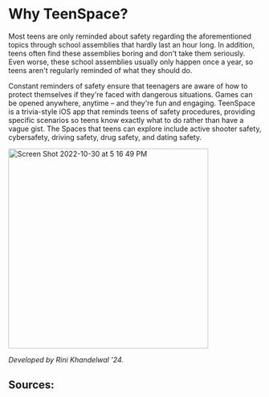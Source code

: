 # Why TeenSpace?
Most teens are only reminded about safety regarding the aforementioned topics through school assemblies that hardly last an hour long. In addition, teens often find these assemblies boring and don't take them seriously. Even worse, these school assemblies usually only happen once a year, so teens aren't regularly reminded of what they should do. 

Constant reminders of safety ensure that teenagers are aware of how to protect themselves if they're faced with dangerous situations. Games can be opened anywhere, anytime – and they're fun and engaging. TeenSpace is a trivia-style iOS app that reminds teens of safety procedures, providing specific scenarios so teens know exactly what to do rather than have a vague gist. The Spaces that teens can explore include active shooter safety, cybersafety, driving safety, drug safety, and dating safety. 


<img width="398" alt="Screen Shot 2022-10-30 at 5 16 49 PM" src="https://user-images.githubusercontent.com/89210546/198909039-dbe68622-ee91-4de3-bf36-32f7216ebc01.png">


*Developed by Rini Khandelwal '24.*


## Sources: 
